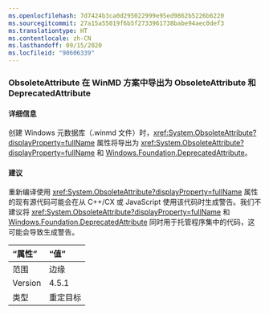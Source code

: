 ```yaml
---
ms.openlocfilehash: 7d7424b3ca0d295022999e95ed9862b5226b6220
ms.sourcegitcommit: 27a15a55019f6b5f2733961738babe94aec0def3
ms.translationtype: HT
ms.contentlocale: zh-CN
ms.lasthandoff: 09/15/2020
ms.locfileid: "90606339"
---
```

### <a name="obsoleteattribute-exports-as-both-obsoleteattribute-and-deprecatedattribute-in-winmd-scenarios"></a>ObsoleteAttribute 在 WinMD 方案中导出为 ObsoleteAttribute 和 DeprecatedAttribute

#### <a name="details"></a>详细信息

创建 Windows 元数据库（.winmd 文件）时，<xref:System.ObsoleteAttribute?displayProperty=fullName> 属性将导出为 <xref:System.ObsoleteAttribute?displayProperty=fullName> 和 [Windows.Foundation.DeprecatedAttribute](/uwp/api/windows.foundation.metadata.deprecatedattribute)。

#### <a name="suggestion"></a>建议

重新编译使用 <xref:System.ObsoleteAttribute?displayProperty=fullName> 属性的现有源代码可能会在从 C++/CX 或 JavaScript 使用该代码时生成警告。我们不建议将 <xref:System.ObsoleteAttribute?displayProperty=fullName> 和 [Windows.Foundation.DeprecatedAttribute](/uwp/api/windows.foundation.metadata.deprecatedattribute) 同时用于托管程序集中的代码，这可能会导致生成警告。

| “属性”    | “值”       |
|:--------|:------------|
| 范围   | 边缘        |
| Version | 4.5.1       |
| 类型    | 重定目标 |
